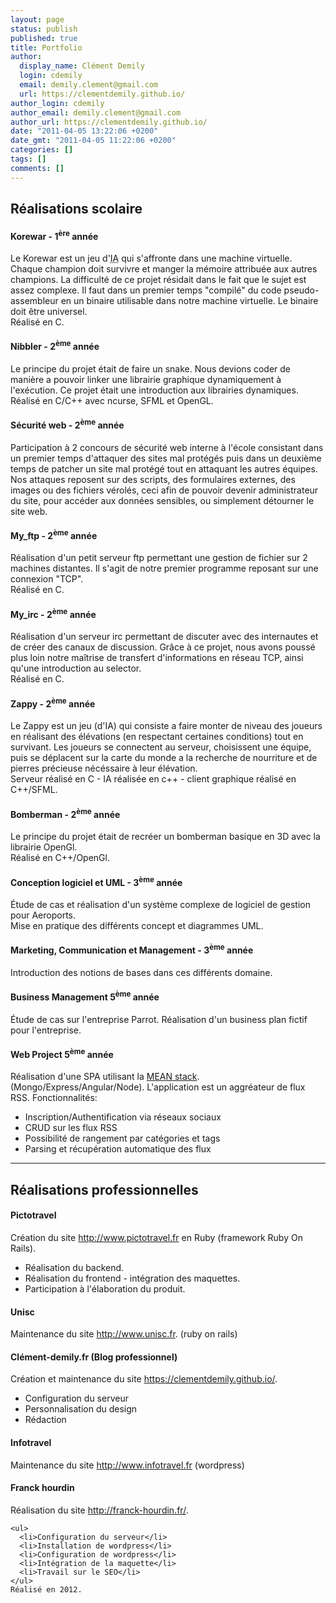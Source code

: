 ```yaml
---
layout: page
status: publish
published: true
title: Portfolio
author:
  display_name: Clément Demily
  login: cdemily
  email: demily.clement@gmail.com
  url: https://clementdemily.github.io/
author_login: cdemily
author_email: demily.clement@gmail.com
author_url: https://clementdemily.github.io/
date: "2011-04-05 13:22:06 +0200"
date_gmt: "2011-04-05 11:22:06 +0200"
categories: []
tags: []
comments: []
---
```


<article>

  <h2 class="mb30">Réalisations scolaire</h2>

  <h4>Korewar - 1<sup>ère</sup> année</h4>

  <p class="mb30">
    Le Korewar est un jeu d'<acronym title="Intelligence Artificielle">IA</acronym> qui s'affronte dans une machine virtuelle.
    Chaque champion doit survivre et manger la mémoire attribuée aux autres champions.
    La difficulté de ce projet résidait dans le fait que le sujet est assez complexe. Il faut dans un premier temps "compilé" du code pseudo-assembleur en un binaire utilisable dans notre machine virtuelle. Le binaire doit être universel.<br />
    Réalisé en C.
  </p>

  <h4>Nibbler - 2<sup>ème</sup> année</h4>

  <p class="mb30">
    Le principe du projet était de faire un snake. Nous devions coder de manière a pouvoir linker une librairie graphique dynamiquement à l'exécution.
    Ce projet était une introduction aux librairies dynamiques.<br />
    Réalisé en C/C++ avec ncurse, SFML et OpenGL.
  </p>

  <h4>Sécurité web - 2<sup>ème</sup> année</h4>

  <p class="mb30">
    Participation à 2 concours de sécurité web interne à l'école consistant dans un premier temps d'attaquer des sites mal protégés puis dans un deuxième temps de patcher un site mal protégé tout en attaquant les autres équipes.
    Nos attaques reposent sur des scripts, des formulaires externes, des images ou des fichiers vérolés, ceci afin de pouvoir devenir administrateur du site, pour accéder aux données sensibles, ou simplement détourner le site web.<br />
  </p>

  <h4>My_ftp - 2<sup>ème</sup> année</h4>

  <p class="mb30">
    Réalisation d'un petit serveur ftp permettant une gestion de fichier sur 2 machines distantes.
    Il s'agit de notre premier programme reposant sur une connexion "TCP".<br />
    Réalisé en C.
  </p>

  <h4>My_irc - 2<sup>ème</sup> année</h4>

  <p class="mb30">
    Réalisation d'un serveur irc permettant de discuter avec des internautes et de créer des canaux de discussion.
    Grâce à ce projet, nous avons poussé plus loin notre maîtrise de transfert d'informations en réseau TCP, ainsi qu'une introduction au selector.<br />
    Réalisé en C.
  </p>

  <h4>Zappy - 2<sup>ème</sup> année</h4>

  <p class="mb30">
    Le Zappy est un jeu (d'IA) qui consiste a faire monter de niveau des joueurs en réalisant des élévations (en respectant certaines conditions) tout en survivant.
    Les joueurs se connectent au serveur, choisissent une équipe, puis se déplacent sur la carte du monde a la recherche de nourriture et de pierres précieuse nécéssaire à leur élévation.<br />
    Serveur réalisé en C - IA réalisée en c++ - client graphique réalisé en C++/SFML.
  </p>

  <h4>Bomberman - 2<sup>ème</sup> année</h4>

  <p class="mb30">
    Le principe du projet était de recréer un bomberman basique en 3D avec la librairie OpenGl.<br />
    Réalisé en C++/OpenGl.
  </p>

  <h4>Conception logiciel et UML - 3<sup>ème</sup> année</h4>

  <p class="mb30">
    Étude de cas et réalisation d'un système complexe de logiciel de gestion pour Aeroports.<br />
    Mise en pratique des différents concept et diagrammes UML.<br />
  </p>

  <h4>Marketing, Communication et Management - 3<sup>ème</sup> année</h4>

  <p class="mb30">
    Introduction des notions de bases dans ces différents domaine.<br />
  </p>

  <h4>Business Management 5<sup>ème</sup> année</h4>
  <p class="mb30">
    Étude de cas sur l'entreprise Parrot. Réalisation d'un business plan fictif pour l'entreprise.<br />
  </p>

  <h4>Web Project 5<sup>ème</sup> année</h4>
  <p class="mb30">
    Réalisation d'une SPA utilisant la <a href="http://mean.io/" rel="nofollow" target="_blank">MEAN stack</a>. (Mongo/Express/Angular/Node).
    L'application est un aggréateur de flux RSS.
    Fonctionnalités:
    <ul>
      <li>Inscription/Authentification via réseaux sociaux</li>
      <li>CRUD sur les flux RSS</li>
      <li>Possibilité de rangement par catégories et tags</li>
      <li>Parsing et récupération automatique des flux</li>
    </ul>
  </p>

  <hr />

  <h2 class="mb30">Réalisations professionnelles</h2>

  <h4>Pictotravel</h4>
  <p class="mb30">
    Création du site <a href="http://www.pictotravel.fr" rel="nofollow" target="_blank">http://www.pictotravel.fr</a> en Ruby (framework Ruby On Rails).
    <ul>
      <li>Réalisation du backend.</li>
      <li>Réalisation du frontend - intégration des maquettes.</li>
      <li>Participation à l'élaboration du produit.</li>
    </ul>
  </p>

  <h4>Unisc</h4>
  <p class="mb30">
    Maintenance du site <a href="http://www.unisc.fr" rel="nofollow" target="_blank">http://www.unisc.fr</a>. (ruby on rails)
  </p>

  <h4>Clément-demily.fr (Blog professionnel)</h4>
  <p class="mb30">
    Création et maintenance du site <a href="https://clementdemily.github.io/" rel="nofollow" target="_blank">https://clementdemily.github.io/</a>.
    <ul>
      <li>Configuration du serveur</li>
      <li>Personnalisation du design</li>
      <li>Rédaction</li>
    </ul>
  </p>

  <h4>Infotravel</h4>
  <p class="mb30">
    Maintenance du site <a href="http://www.infotravel.fr" rel="nofollow" target="_blank">http://www.infotravel.fr</a> (wordpress)
  </p>
  
  <h4>Franck hourdin</h4>    
  <p class="mb30">
    Réalisation du site <a href="http://franck-hourdin.fr/" rel="nofollow" target="_blank">http://franck-hourdin.fr/</a>.<br />

    <ul>
      <li>Configuration du serveur</li>
      <li>Installation de wordpress</li>
      <li>Configuration de wordpress</li>
      <li>Intégration de la maquette</li>
      <li>Travail sur le SEO</li>
    </ul>
    Réalisé en 2012.

  </p>

</article>
